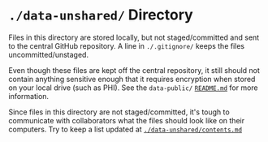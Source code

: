 `./data-unshared/` Directory
=========
Files in this directory are stored locally, but not staged/committed and sent to the central GitHub repository.  A line in `./.gitignore/` keeps the files uncommitted/unstaged.

Even though these files are kept off the central repository, it still should not contain anything sensitive enough that it requires encryption when stored on your local drive (such as PHI).  See the `data-public/` [`README.md`](data-public/) for more information.

Since files in this directory are not staged/committed, it's tough to communicate with collaborators what the files should look like on their computers.  Try to keep a list updated at [`./data-unshared/contents.md`](./master/data-unshared/contents.md)


